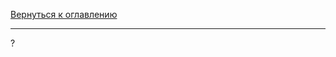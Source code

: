 [Вернуться к оглавлению](https://github.com/engine-it-in/different-level-task/blob/main/README.md)
***
?